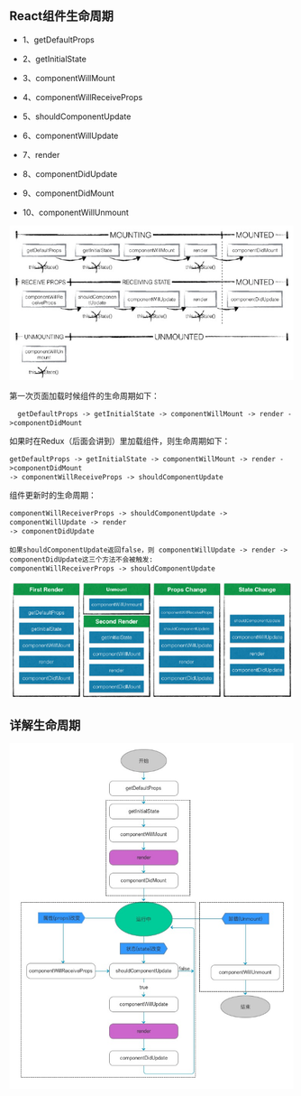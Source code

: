 ## React组件生命周期

  * 1、getDefaultProps  

  * 2、getInitialState  

  * 3、componentWillMount  

  * 4、componentWillReceiveProps

  * 5、shouldComponentUpdate

  * 6、componentWillUpdate

  * 7、render

  * 8、componentDidUpdate

  * 9、componentDidMount

  * 10、componentWillUnmount

  ![react 生命周期](../images/react.jpg)

  第一次页面加载时候组件的生命周期如下：  
  ```
    getDefaultProps -> getInitialState -> componentWillMount -> render ->componentDidMount
  ```

  如果时在Redux（后面会讲到）里加载组件，则生命周期如下：  
  ```
  getDefaultProps -> getInitialState -> componentWillMount -> render ->componentDidMount
  -> componentWillReceiveProps -> shouldComponentUpdate
  ```

  组件更新时的生命周期：  
  ```
  componentWillReceiverProps -> shouldComponentUpdate -> componentWillUpdate -> render
  -> componentDidUpdate

  如果shouldComponentUpdate返回false，则 componentWillUpdate -> render -> componentDidUpdate这三个方法不会被触发:
  componentWillReceiverProps -> shouldComponentUpdate
  ```

  ![react 生命周期](../images/render.jpg)


## 详解生命周期

  ![详细的生命周期](../images/allupdate.png)
